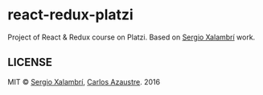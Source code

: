 # react-redux-platzi

Project of React & Redux course on Platzi.
Based on [Sergio Xalambrí](@sergiodxa) work.

## LICENSE
MIT &copy; [Sergio Xalambrí](@sergiodxa), [Carlos Azaustre](@carlosazaustre). 2016
